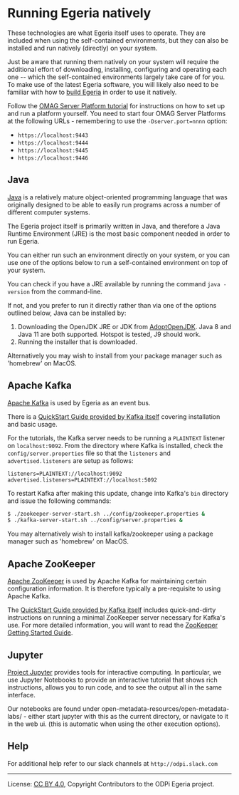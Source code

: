 <!-- SPDX-License-Identifier: CC-BY-4.0 -->
<!-- Copyright Contributors to the ODPi Egeria project. -->

# Running Egeria natively

These technologies are what Egeria itself uses to operate. They are included when using the
self-contained environments, but they can also be installed and run natively (directly)
on your system.

Just be aware that running them natively on your system will require the additional effort of downloading, installing,
configuring and operating each one -- which the self-contained environments largely take care of for you. To make use
of the latest Egeria software, you will likely also need to be familiar with how to [build Egeria](building.md) in
order to use it natively.

Follow the [OMAG Server Platform tutorial](../omag-server-tutorial/task-starting-the-omag-server-platform.md)
for instructions on how to set up and run a platform yourself.
You need to start four OMAG Server Platforms at the following URLs - remembering to use the `-Dserver.port=nnnn` option:

- `https://localhost:9443`
- `https://localhost:9444`
- `https://localhost:9445`
- `https://localhost:9446`

## Java

[Java](https://www.java.com) is a relatively mature object-oriented programming language that was
originally designed to be able to easily run programs across a number of different computer systems.

The Egeria project itself is primarily written in Java, and therefore a Java Runtime Environment (JRE)
is the most basic component needed in order to run Egeria.

You can either run such an environment directly on your system, or you can use one of the options
below to run a self-contained environment on top of your system.

You can check if you have a JRE available by running the command `java -version` from the command-line.

If not, and you prefer to run it directly rather than via one of the options outlined below,
Java can be installed by:

1. Downloading the OpenJDK JRE or JDK from [AdoptOpenJDK](https://adoptopenjdk.net). Java 8 and Java 11 are both supported. Hotspot is tested, J9 should work.
1. Running the installer that is downloaded.

Alternatively you may wish to install from your package manager such as 'homebrew' on MacOS.

## Apache Kafka

[Apache Kafka](https://kafka.apache.org) is used by Egeria as an event bus.

There is a [QuickStart Guide provided by Kafka itself](https://kafka.apache.org/quickstart) covering
installation and basic usage.

For the tutorials, the Kafka server needs to be running a `PLAINTEXT` listener on `localhost:9092`. From the directory
where Kafka is installed, check the `config/server.properties` file so that the `listeners` and `advertised.listeners`
are setup as follows:

```text
listeners=PLAINTEXT://localhost:9092
advertised.listeners=PLAINTEXT://localhost:5092
```

To restart Kafka after making this update, change into Kafka's `bin` directory and issue the following commands:

```bash
$ ./zookeeper-server-start.sh ../config/zookeeper.properties &
$ ./kafka-server-start.sh ../config/server.properties &
```

You may alternatively wish to install kafka/zookeeper using a package manager such as 'homebrew' on MacOS.
## Apache ZooKeeper

[Apache ZooKeeper](https://zookeeper.apache.org) is used by Apache Kafka for maintaining certain configuration
information. It is therefore typically a pre-requisite to using Apache Kafka.

The [QuickStart Guide provided by Kafka itself](https://kafka.apache.org/quickstart) includes quick-and-dirty
instructions on running a minimal ZooKeeper server necessary for Kafka's use. For more detailed information,
you will want to read the [ZooKeeper Getting Started Guide](https://zookeeper.apache.org/doc/current/zookeeperStarted.html).

## Jupyter

[Project Jupyter](https://jupyter.org) provides tools for interactive computing. In particular, we use
Jupyter Notebooks to provide an interactive tutorial that shows rich instructions, allows you to run
code, and to see the output all in the same interface.

Our notebooks are found under open-metadata-resources/open-metadata-labs/ - either start jupyter with this as the current
directory, or navigate to it in the web ui. (this is automatic when using the other execution options).

## Help

For additional help refer to our slack channels at `http://odpi.slack.com`


----
License: [CC BY 4.0](https://creativecommons.org/licenses/by/4.0/),
Copyright Contributors to the ODPi Egeria project.
